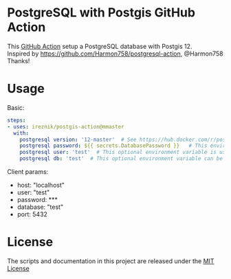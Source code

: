 # PostgreSQL with Postgis GitHub Action
This [GitHub Action](https://github.com/features/actions) setup a PostgreSQL database with Postgis 12.  
Inspired by https://github.com/Harmon758/postgresql-action, @Harmon758 Thanks!

# Usage

Basic:
```yaml
steps:
- uses: ireznik/postgis-action@mmaster
  with:
    postgresql version: '12-master'  # See https://hub.docker.com/r/postgis/postgis for available versions, if it is not specified, use the default value 'latest'
    postgresql password: ${{ secrets.DatabasePassword }}   # This environment variable sets the superuser password for PostgreSQL, maybe string or secrets, the default superuser is defined by the input environment variable: postgresql user.
    postgresql user: 'test'  # This optional environment variable is used in conjunction with postgresql password to set a user and its password. This variable will create the specified user with superuser power and a database with the same name. If it is not specified, then the default user of 'postgres' will be used.
    postgresql db: 'test'  # This optional environment variable can be used to define a different name for the default database that is created when the image is first started. If it is not specified, then the value of postgresql user will be used.
```

Client params:
* host: "localhost"
* user: "test"
* password: ***
* database: "test"
* port: 5432

# License

The scripts and documentation in this project are released under the [MIT License](LICENSE)
